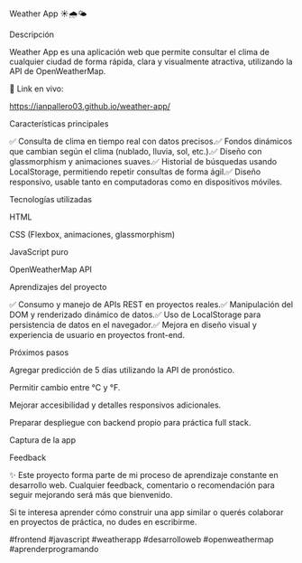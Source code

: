 Weather App ☀️🌧️🌤️

Descripción

Weather App es una aplicación web que permite consultar el clima de cualquier ciudad de forma rápida, clara y visualmente atractiva, utilizando la API de OpenWeatherMap.

🚀 Link en vivo:

https://ianpallero03.github.io/weather-app/

Características principales

✅ Consulta de clima en tiempo real con datos precisos.✅ Fondos dinámicos que cambian según el clima (nublado, lluvia, sol, etc.).✅ Diseño con glassmorphism y animaciones suaves.✅ Historial de búsquedas usando LocalStorage, permitiendo repetir consultas de forma ágil.✅ Diseño responsivo, usable tanto en computadoras como en dispositivos móviles.

Tecnologías utilizadas

HTML

CSS (Flexbox, animaciones, glassmorphism)

JavaScript puro

OpenWeatherMap API

Aprendizajes del proyecto

✅ Consumo y manejo de APIs REST en proyectos reales.✅ Manipulación del DOM y renderizado dinámico de datos.✅ Uso de LocalStorage para persistencia de datos en el navegador.✅ Mejora en diseño visual y experiencia de usuario en proyectos front-end.

Próximos pasos

Agregar predicción de 5 días utilizando la API de pronóstico.

Permitir cambio entre °C y °F.

Mejorar accesibilidad y detalles responsivos adicionales.

Preparar despliegue con backend propio para práctica full stack.

Captura de la app



Feedback

✨ Este proyecto forma parte de mi proceso de aprendizaje constante en desarrollo web. Cualquier feedback, comentario o recomendación para seguir mejorando será más que bienvenido.

Si te interesa aprender cómo construir una app similar o querés colaborar en proyectos de práctica, no dudes en escribirme.

#frontend #javascript #weatherapp #desarrolloweb #openweathermap #aprenderprogramando

